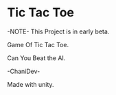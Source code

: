 # Tic Tac Toe

-NOTE- This Project is in early beta.

 Game Of Tic Tac Toe.
 
 Can You Beat the AI.
 
 -ChaniDev-

Made with unity.
